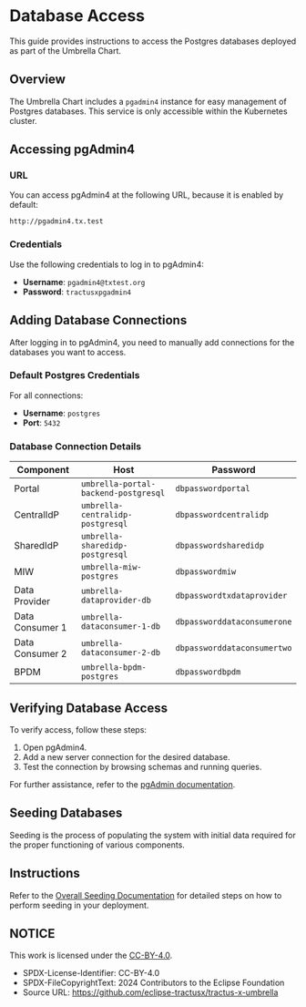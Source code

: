 # Database Access

This guide provides instructions to access the Postgres databases deployed as part of the Umbrella Chart.

## Overview

The Umbrella Chart includes a `pgadmin4` instance for easy management of Postgres databases. This service is only accessible within the Kubernetes cluster.

## Accessing pgAdmin4

### URL

You can access pgAdmin4 at the following URL, because it is enabled by default:
```
http://pgadmin4.tx.test
```

### Credentials

Use the following credentials to log in to pgAdmin4:
- **Username**: `pgadmin4@txtest.org`
- **Password**: `tractusxpgadmin4`

## Adding Database Connections

After logging in to pgAdmin4, you need to manually add connections for the databases you want to access.

### Default Postgres Credentials

For all connections:
- **Username**: `postgres`
- **Port**: `5432`

### Database Connection Details

| Component         | Host                              | Password                   |
|-------------------|-----------------------------------|---------------------------|
| Portal            | `umbrella-portal-backend-postgresql` | `dbpasswordportal`         |
| CentralIdP        | `umbrella-centralidp-postgresql`    | `dbpasswordcentralidp`     |
| SharedIdP         | `umbrella-sharedidp-postgresql`    | `dbpasswordsharedidp`      |
| MIW               | `umbrella-miw-postgres`            | `dbpasswordmiw`            |
| Data Provider     | `umbrella-dataprovider-db`         | `dbpasswordtxdataprovider` |
| Data Consumer 1   | `umbrella-dataconsumer-1-db`       | `dbpassworddataconsumerone`|
| Data Consumer 2   | `umbrella-dataconsumer-2-db`       | `dbpassworddataconsumertwo`|
| BPDM              | `umbrella-bpdm-postgres`           | `dbpasswordbpdm`           |

## Verifying Database Access

To verify access, follow these steps:

1. Open pgAdmin4.
2. Add a new server connection for the desired database.
3. Test the connection by browsing schemas and running queries.

For further assistance, refer to the [pgAdmin documentation](https://www.pgadmin.org/docs/).

## Seeding Databases

Seeding is the process of populating the system with initial data required for the proper functioning of various components.

## Instructions

Refer to the [Overall Seeding Documentation](../../../concept/seeds-overall-data.md) for detailed steps on how to perform seeding in your deployment.

## NOTICE

This work is licensed under the [CC-BY-4.0](https://creativecommons.org/licenses/by/4.0/legalcode).

* SPDX-License-Identifier: CC-BY-4.0
* SPDX-FileCopyrightText: 2024 Contributors to the Eclipse Foundation
* Source URL: <https://github.com/eclipse-tractusx/tractus-x-umbrella>
